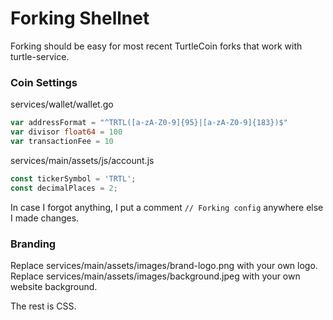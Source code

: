# Forking Shellnet

Forking should be easy for most recent TurtleCoin forks that work with turtle-service.

### Coin Settings
services/wallet/wallet.go
```go
var addressFormat = "^TRTL([a-zA-Z0-9]{95}|[a-zA-Z0-9]{183})$"
var divisor float64 = 100
var transactionFee = 10
```

services/main/assets/js/account.js
```js
const tickerSymbol = 'TRTL';
const decimalPlaces = 2;
```

In case I forgot anything, I put a comment `// Forking config` anywhere else I made changes.

### Branding

Replace services/main/assets/images/brand-logo.png with your own logo.
Replace services/main/assets/images/background.jpeg with your own website background.

The rest is CSS.
